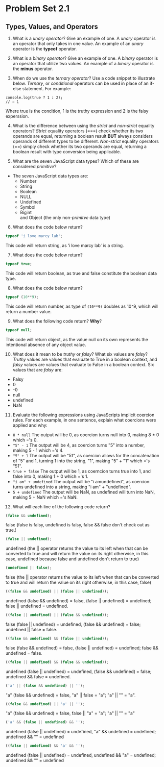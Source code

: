 # Problem Set 2.1
## Types, Values, and Operators

1. What is a _unary operator_? Give an example of one.
A *unary* operator is an operator that only takes in one value. An example of an *unary* operator is the **typeof** operator.

2. What is a _binary operator_? Give an example of one.
A *binary* operator is an operator that utilize two values. An example of a *binary* operator is the **minus** operator.

3. When do we use the _ternary operator_? Use a code snippet to illustrate below.
*Ternary*, or _conditional_ operators can be used in place of an if-else statement. For example:
```
console.log(true ? 1 : 2);
// → 1
```
Where true is the condition, 1 is the truthy expression and 2 is the falsy experssion. 

4. What is the difference between using the _strict_ and _non-strict_ equality operators?
_Strict_ equality operators (===) check whether its two operands are equal, returning a boolean result **BUT** always considers operands of different types to be different. _Non-strict_ equality operators (==) simply check whether its two operands are equal, returning a boolean result with type conversion being applicable.

5. What are the seven JavaScript data types? Which of these are considered _primitive_?
- The seven JavaScript data types are:
  - Number
  - String
  - Boolean
  - NULL
  - Undefined
  - Symbol
  - Bigint  
  and Object (the only non-_primitve_ data type)

6. What does the code below return?
  ```javascript
  typeof 'i love marcy lab';
  ```
This code will return string, as 'i love marcy lab' is a string.

7. What does the code below return?
  ```javascript
  typeof true;
  ```
This code will return boolean, as true and false constitute the boolean data type.

8. What does the code below return?
  ```javascript
  typeof (10**9);
  ```
This code will return number, as type of `(10**9)` doubles as 10^9, which will return a number value. 

9. What does the following code return? **Why**?
  ```javascript
  typeof null;
  ```
This code will return object, as the value null on its own represents the intentional absence of any object value.

10. What does it mean to be _truthy_ or _falsy_? What six values are _falsy_?
_Truthy_ values are values that evaluate to True in a boolean context, and _falsy_ values are values that evaluate to False in a boolean context. Six values that are _falsy_ are:
- Falsy
- 0
- -0
- null
- undefined
- NaN

11. Evaluate the following expressions using JavaScripts implicit coercion rules. For each example, in one sentence, explain what coercions were applied and why:
  * `8 * null` The output will be 0, as coercion turns null into 0, making 8 * 0 which ='s 0.
  * `"5" - 1` The output will be 4, as coercion turns "5" into a number, making 5 - 1 which ='s 4.
  * `"5" + 1` The output will be "51", as coercion allows for the concatenation of "5" and 1, turning 1 into the string, "1", making "5" + "1" which ='s "51".
  * `true + false` The output will be 1, as coerncion turns true into 1, and false into 0, making 1 + 0 which ='s 1.
  * `"i am" + undefined` The output will be "i amundefined", as coercion turns undefined into a string, making "i am" + "undefined".
  * `5 + undefined` The output will be NaN, as undefined will turn into NaN, making 5 + NaN which ='s NaN.


12. What will each line of the following code return?
   ```javascript
   (false && undefined);
   ```
   false (false is falsy, undefined is falsy, false && false don't check out as true.)

   ```javascript
   (false || undefined);
   ```
   undefined (the || operator returns the value to its left when that can be converted to true and will return the value on its right otherwise, in this case, undefined because false and undefined don't return to true)
   ```javascript
   (undefined || false); 
   ```
   false (the || operator returns the value to its left when that can be converted to true and will return the value on its right otherwise, in this case, false)
   ```javascript
   ((false && undefined) || (false || undefined));
   ```
   undefined (false && undefined) = false, (false || undefined) = undefined; false || undefined = undefined.
   ```javascript
   ((false || undefined) || (false && undefined));
   ```
   false (false || undefined) = undefined, (false && undefined) = false; undefined || false = false.
   ```javascript
   ((false && undefined) && (false || undefined));
   ```
   false (false && undefined) = false, (false || undefined) = undefined; false && undefined = false.
   ```javascript
   ((false || undefined) && (false && undefined));
   ```
   undefined (false || undefined) = undefined, (false && undefined) = false; undefined && false = undefined.
   ```javascript
   ('a' || (false && undefined) || '');
   ```
   "a" (false && undefined) = false, "a" || false = "a"; "a" || "" = "a".
   ```javascript
   ((false && undefined) || 'a' || '');
   ```
   "a" (false && undefined) = false, false || "a" = "a"; "a" || "" = "a"
   ```javascript
   ('a' && (false || undefined) && '');
   ```
   undefined (false || undefined) = undefined, "a" && undefined = undefined; undefined && "" = undefined
   ```javascript
   ((false || undefined) && 'a' && '');
   ```
   undefined (false || undefined) = undefined, undefined && "a" = undefined; undefined && "" = undefined
